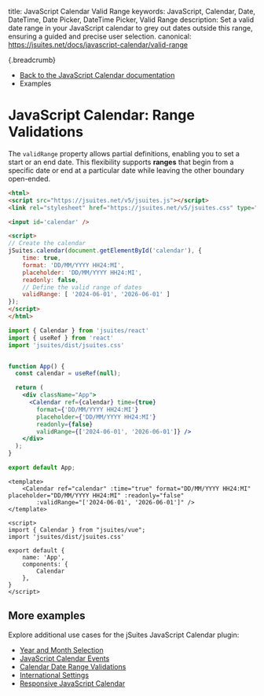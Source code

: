 title: JavaScript Calendar Valid Range
keywords: JavaScript, Calendar, Date, DateTime, Date Picker, DateTime Picker, Valid Range
description: Set a valid date range in your JavaScript calendar to grey out dates outside this range, ensuring a guided and precise user selection.
canonical: https://jsuites.net/docs/javascript-calendar/valid-range

{.breadcrumb}
- [Back to the JavaScript Calendar documentation](/docs/javascript-calendar)
- Examples

# JavaScript Calendar: Range Validations

The `validRange` property allows partial definitions, enabling you to set a start or an end date. This flexibility supports **ranges** that begin from a specific date or end at a particular date while leaving the other boundary open-ended.

```html
<html>
<script src="https://jsuites.net/v5/jsuites.js"></script>
<link rel="stylesheet" href="https://jsuites.net/v5/jsuites.css" type="text/css" />

<input id='calendar' />

<script>
// Create the calendar
jSuites.calendar(document.getElementById('calendar'), {
    time: true,
    format: 'DD/MM/YYYY HH24:MI',
    placeholder: 'DD/MM/YYYY HH24:MI',
    readonly: false,
    // Define the valid range of dates
    validRange: [ '2024-06-01', '2026-06-01' ]
});
</script>
</html>
```
```jsx
import { Calendar } from 'jsuites/react'
import { useRef } from 'react'
import 'jsuites/dist/jsuites.css'


function App() {
  const calendar = useRef(null);

  return (
    <div className="App">
      <Calendar ref={calendar} time={true}
        format={'DD/MM/YYYY HH24:MI'}
        placeholder={'DD/MM/YYYY HH24:MI'}
        readonly={false}
        validRange={['2024-06-01', '2026-06-01']} />
    </div>
  );
}

export default App;
```
```vue
<template>
    <Calendar ref="calendar" :time="true" format="DD/MM/YYYY HH24:MI" placeholder="DD/MM/YYYY HH24:MI" :readonly="false"
        :validRange="['2024-06-01', '2026-06-01']" />
</template>

<script>
import { Calendar } from "jsuites/vue";
import 'jsuites/dist/jsuites.css'

export default {
    name: 'App',
    components: {
        Calendar
    },
}
</script>
```


## More examples

Explore additional use cases for the jSuites JavaScript Calendar plugin:

* [Year and Month Selection](/docs/javascript-calendar/year-month)
* [JavaScript Calendar Events](/docs/javascript-calendar/events)
* [Calendar Date Range Validations](/docs/javascript-calendar/valid-range)
* [International Settings](/docs/javascript-calendar/international)
* [Responsive JavaScript Calendar](/docs/javascript-calendar/mobile)
